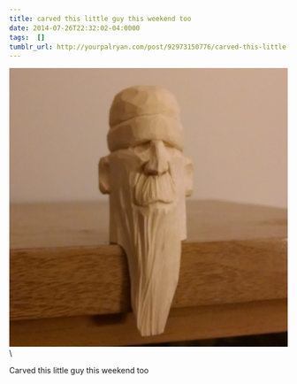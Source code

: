 ```yaml
---
title: carved this little guy this weekend too
date: 2014-07-26T22:32:02-04:0000
tags:  []
tumblr_url: http://yourpalryan.com/post/92973150776/carved-this-little-guy-this-weekend-too
---
```

![](/assets/images/tumblr/tumblr_n9cn1exOmu1qz77obo1_640.jpg)\

Carved this little guy this weekend too
